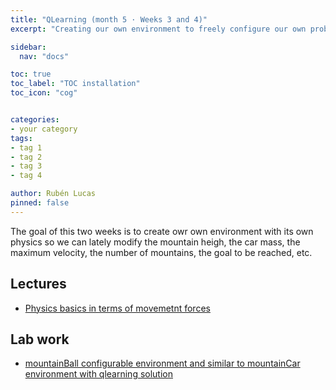 ```yaml
---
title: "QLearning (month 5 · Weeks 3 and 4)"
excerpt: "Creating our own environment to freely configure our own problem"

sidebar:
  nav: "docs"

toc: true
toc_label: "TOC installation"
toc_icon: "cog"


categories:
- your category
tags:
- tag 1
- tag 2
- tag 3
- tag 4

author: Rubén Lucas
pinned: false
---
```


The goal of this two weeks is to create owr own environment with its own physics so
we can lately modify the mountain heigh, the car mass, the maximum velocity, the
number of mountains, the goal to be reached, etc.

## Lectures

- [Physics basics in terms of movemetnt forces](http://www.sc.ehu.es/sbweb/fisica/dinamica/con_mlineal/cuna/cuna.htm)

## Lab work

- [mountainBall configurable environment and similar to mountainCar environment with qlearning solution](https://github.com/RoboticsLabURJC/2020-phd-ruben-lucas/tree/master/RL_Unibotics/roboticsLab_exercises/mountain_car)
